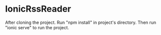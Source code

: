 # IonicRssReader

After cloning the project. Run "npm install" in project's directory. Then run "ionic serve" to run the project.
